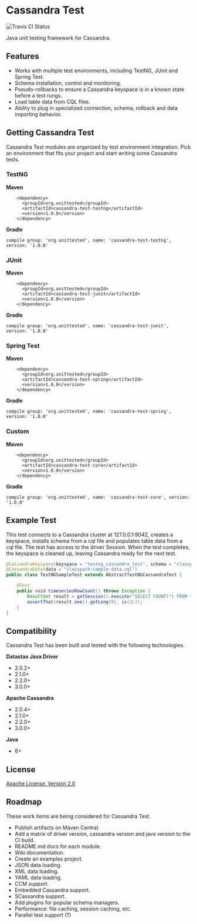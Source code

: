 # Cassandra Test
![Travis CI Status](https://travis-ci.org/dananderson/cassandra-test.svg?branch=master)

Java unit testing framework for Cassandra.

## Features

- Works with multiple test environments, including TestNG, JUnit and Spring Test.
- Schema installation, control and monitoring.
- Pseudo-rollbacks to ensure a Cassandra keyspace is in a known state before a test rungs.
- Load table data from CQL files.
- Ability to plug in specialized connection, schema, rollback and data importing behavior.

## Getting Cassandra Test
Cassandra Test modules are organized by test environment integration. Pick an environment that fits your project and start writing some Cassandra tests.
### TestNG
**Maven**
```
    <dependency>
      <groupId>org.unittested</groupId>
      <artifactId>cassandra-test-testng</artifactId>
      <version>1.0.0</version>
    </dependency>
```
**Gradle**
```
compile group: 'org.unittested', name: 'cassandra-test-testng', version: '1.0.0'
```
### JUnit
**Maven**
```
    <dependency>
      <groupId>org.unittested</groupId>
      <artifactId>cassandra-test-junit</artifactId>
      <version>1.0.0</version>
    </dependency>
```
**Gradle**
```
compile group: 'org.unittested', name: 'cassandra-test-junit', version: '1.0.0'
```
### Spring Test
**Maven**
```
    <dependency>
      <groupId>org.unittested</groupId>
      <artifactId>cassandra-test-spring</artifactId>
      <version>1.0.0</version>
    </dependency>
```
**Gradle**
```
compile group: 'org.unittested', name: 'cassandra-test-spring', version: '1.0.0'
```
### Custom
**Maven**
```
    <dependency>
      <groupId>org.unittested</groupId>
      <artifactId>cassandra-test-core</artifactId>
      <version>1.0.0</version>
    </dependency>
```
**Gradle**
```
compile group: 'org.unittested', name: 'cassandra-test-core', version: '1.0.0'
```

## Example Test
This test connects to a Cassandra cluster at 127.0.0.1:9042, creates a keyspace,
installs schema from a cql file and populates table data from a cql file. The test has
access to the driver Session. When the test completes, the keyspace is cleaned up, leaving
Cassandra ready for the next test.

```java
@CassandraKeyspace(keyspace = "testng_cassandra_test", schema = "classpath:sample-schema.cql")
@CassandraData(data = "classpath:sample-data.cql")
public class TestNGSampleTest extends AbstractTestNGCassandraTest {

    @Test
    public void timeseriesRowCount() throws Exception {
        ResultSet result = getSession().execute("SELECT COUNT(*) FROM timeseries");
        assertThat(result.one().getLong(0), is(3L));
    }
}

```


## Compatibility
Cassandra Test has been built and tested with the following technologies.

**Datastax Java Driver**
- 2.0.2+
- 2.1.0+
- 2.2.0+
- 3.0.0+

**Apache Cassandra**
- 2.0.4+
- 2.1.0+
- 2.2.0+
- 3.0.0+

**Java**
- 6+

## License
[Apache License, Version 2.0](http://www.apache.org/licenses/LICENSE-2.0)

## Roadmap
These work items are being considered for Cassandra Test.

- Publish artifacts on Maven Central.
- Add a matrix of driver version, cassandra version and java version to the CI build.
- README.md docs for each module.
- Wiki documentation.
- Create an examples project.
- JSON data loading.
- XML data loading.
- YAML data loading.
- CCM support.
- Embedded Cassandra support.
- SCassandra support.
- Add plugins for popular schema managers.
- Performance: file caching, session caching, etc.
- Parallel test support (?)